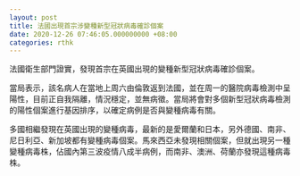 ```yaml
---
layout: post
title: 法國出現首宗涉變種新型冠狀病毒確診個案
date: 2020-12-26 07:46:05.000000000 +08:00
categories: rthk
---
```


法國衛生部門證實，發現首宗在英國出現的變種新型冠狀病毒確診個案。

當局表示，該名病人在當地上周六由倫敦返到法國，並在周一的醫院病毒檢測中呈陽性，目前正自我隔離，情況穩定，並無病徵。當局將會對多個新型冠狀病毒檢測的陽性個案進行基因排序，以確定病例是否與變種病毒有關。

多國相繼發現在英國出現的變種病毒，最新的是愛爾蘭和日本，另外德國、南非、尼日利亞、新加坡都有變種病毒個案。馬來西亞未發現相關個案，但就出現另一種變種病毒株，佔國內第三波疫情八成半病例，而南非、澳洲、荷蘭亦發現這種病毒株。
